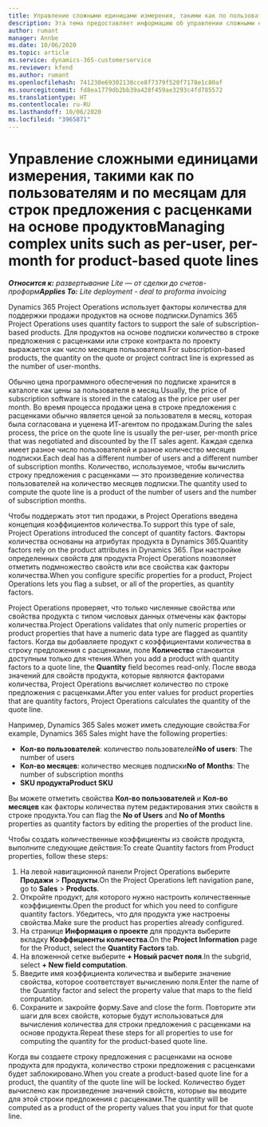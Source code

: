 ```yaml
---
title: Управление сложными единицами измерения, такими как по пользователям и по месяцам для строк предложения с расценками на основе продуктов
description: Эта тема предоставляет информацию об управлении сложными единицами измерения для строк предложения с расценками на основе продукта.
author: rumant
manager: Annbe
ms.date: 10/06/2020
ms.topic: article
ms.service: dynamics-365-customerservice
ms.reviewer: kfend
ms.author: rumant
ms.openlocfilehash: 741230e69302138cce8f7379f520f7178e1c80af
ms.sourcegitcommit: fd8ea1779db2bb39a428f459ae3293c4fd785572
ms.translationtype: HT
ms.contentlocale: ru-RU
ms.lasthandoff: 10/06/2020
ms.locfileid: "3965871"
---
```

# <a name="managing-complex-units-such-as-per-user-per-month-for-product-based-quote-lines"></a><span data-ttu-id="b0e32-103">Управление сложными единицами измерения, такими как по пользователям и по месяцам для строк предложения с расценками на основе продуктов</span><span class="sxs-lookup"><span data-stu-id="b0e32-103">Managing complex units such as per-user, per-month for product-based quote lines</span></span>

<span data-ttu-id="b0e32-104">_**Относится к:** развертывание Lite — от сделки до счетов-проформ_</span><span class="sxs-lookup"><span data-stu-id="b0e32-104">_**Applies To:** Lite deployment - deal to proforma invoicing_</span></span>

<span data-ttu-id="b0e32-105">Dynamics 365 Project Operations использует факторы количества для поддержки продажи продуктов на основе подписки.</span><span class="sxs-lookup"><span data-stu-id="b0e32-105">Dynamics 365 Project Operations uses quantity factors to support the sale of subscription-based products.</span></span> <span data-ttu-id="b0e32-106">Для продуктов на основе подписки количество в строке предложения с расценками или строке контракта по проекту выражается как число месяцев пользователя.</span><span class="sxs-lookup"><span data-stu-id="b0e32-106">For subscription-based products, the quantity on the quote or project contract line is expressed as the number of user-months.</span></span>

<span data-ttu-id="b0e32-107">Обычно цена программного обеспечения по подписке хранится в каталоге как цены за пользователя в месяц.</span><span class="sxs-lookup"><span data-stu-id="b0e32-107">Usually, the price of subscription software is stored in the catalog as the price per user per month.</span></span> <span data-ttu-id="b0e32-108">Во время процесса продажи цена в строке предложения с расценками обычно является ценой за пользователя в месяц, которая была согласована и уценена ИТ-агентом по продажам.</span><span class="sxs-lookup"><span data-stu-id="b0e32-108">During the sales process, the price on the quote line is usually the per-user, per-month price that was negotiated and discounted by the IT sales agent.</span></span> <span data-ttu-id="b0e32-109">Каждая сделка имеет разное число пользователей и разное количество месяцев подписки.</span><span class="sxs-lookup"><span data-stu-id="b0e32-109">Each deal has a different number of users and a different number of subscription months.</span></span> <span data-ttu-id="b0e32-110">Количество, используемое, чтобы вычислить строку предложения с расценками — это произведение количества пользователей на количество месяцев подписки.</span><span class="sxs-lookup"><span data-stu-id="b0e32-110">The quantity used to compute the quote line is a product of the number of users and the number of subscription months.</span></span>

<span data-ttu-id="b0e32-111">Чтобы поддержать этот тип продажи, в Project Operations введена концепция коэффициентов количества.</span><span class="sxs-lookup"><span data-stu-id="b0e32-111">To support this type of sale, Project Operations introduced the concept of quantity factors.</span></span> <span data-ttu-id="b0e32-112">Факторы количества основаны на атрибутах продукта в Dynamics 365.</span><span class="sxs-lookup"><span data-stu-id="b0e32-112">Quantity factors rely on the product attributes in Dynamics 365.</span></span> <span data-ttu-id="b0e32-113">При настройке определенных свойств для продукта Project Operations позволяет отметить подмножество свойств или все свойства как факторы количества.</span><span class="sxs-lookup"><span data-stu-id="b0e32-113">When you configure specific properties for a product, Project Operations lets you flag a subset, or all of the properties, as quantity factors.</span></span>

<span data-ttu-id="b0e32-114">Project Operations проверяет, что только численные свойства или свойства продукта с типом числовых данных отмечены как факторы количества.</span><span class="sxs-lookup"><span data-stu-id="b0e32-114">Project Operations validates that only numeric properties or product properties that have a numeric data type are flagged as quantity factors.</span></span> <span data-ttu-id="b0e32-115">Когда вы добавляете продукт с коэффициентами количества в строку предложения с расценками, поле **Количество** становится доступным только для чтения.</span><span class="sxs-lookup"><span data-stu-id="b0e32-115">When you add a product with quantity factors to a quote line, the **Quantity** field becomes read-only.</span></span> <span data-ttu-id="b0e32-116">После ввода значений для свойств продукта, которые являются факторами количества, Project Operations вычисляет количество по строке предложения с расценками.</span><span class="sxs-lookup"><span data-stu-id="b0e32-116">After you enter values for product properties that are quantity factors, Project Operations calculates the quantity of the quote line.</span></span>

<span data-ttu-id="b0e32-117">Например, Dynamics 365 Sales может иметь следующие свойства:</span><span class="sxs-lookup"><span data-stu-id="b0e32-117">For example, Dynamics 365 Sales might have the following properties:</span></span>

- <span data-ttu-id="b0e32-118">**Кол-во пользователей**: количество пользователей</span><span class="sxs-lookup"><span data-stu-id="b0e32-118">**No of users**: The number of users</span></span>
- <span data-ttu-id="b0e32-119">**Кол-во месяцев**: количество месяцев подписки</span><span class="sxs-lookup"><span data-stu-id="b0e32-119">**No of Months**: The number of subscription months</span></span>
- <span data-ttu-id="b0e32-120">**SKU продукта**</span><span class="sxs-lookup"><span data-stu-id="b0e32-120">**Product SKU**</span></span>

<span data-ttu-id="b0e32-121">Вы можете отметить свойства **Кол-во пользователей** и **Кол-во месяцев** как факторы количества путем редактирования этих свойств в строке продукта.</span><span class="sxs-lookup"><span data-stu-id="b0e32-121">You can flag the **No of Users** and **No of Months** properties as quantity factors by editing the properties of the product line.</span></span>

<span data-ttu-id="b0e32-122">Чтобы создать количественные коэффициенты из свойств продукта, выполните следующие действия:</span><span class="sxs-lookup"><span data-stu-id="b0e32-122">To create Quantity factors from Product properties, follow these steps:</span></span>

1. <span data-ttu-id="b0e32-123">На левой навигационной панели Project Operations выберите **Продажи** > **Продукты**.</span><span class="sxs-lookup"><span data-stu-id="b0e32-123">On the Project Operations left navigation pane, go to **Sales** > **Products**.</span></span>
2. <span data-ttu-id="b0e32-124">Откройте продукт, для которого нужно настроить количественные коэффициенты.</span><span class="sxs-lookup"><span data-stu-id="b0e32-124">Open the product for which you need to configure quantity factors.</span></span> <span data-ttu-id="b0e32-125">Убедитесь, что для продукта уже настроены свойства.</span><span class="sxs-lookup"><span data-stu-id="b0e32-125">Make sure the product has properties already configured.</span></span>
3. <span data-ttu-id="b0e32-126">На странице **Информация о проекте** для продукта выберите вкладку **Коэффициенты количества**.</span><span class="sxs-lookup"><span data-stu-id="b0e32-126">On the **Project Information** page for the Product, select the **Quantity Factors** tab.</span></span>
4. <span data-ttu-id="b0e32-127">На вложенной сетке выберите **+ Новый расчет поля**.</span><span class="sxs-lookup"><span data-stu-id="b0e32-127">In the subgrid, select **+ New field computation**.</span></span>
5. <span data-ttu-id="b0e32-128">Введите имя коэффициента количества и выберите значение свойства, которое соответствует вычислению поля.</span><span class="sxs-lookup"><span data-stu-id="b0e32-128">Enter the name of the Quantity factor and select the property value that maps to the field computation.</span></span>
6. <span data-ttu-id="b0e32-129">Сохраните и закройте форму.</span><span class="sxs-lookup"><span data-stu-id="b0e32-129">Save and close the form.</span></span> <span data-ttu-id="b0e32-130">Повторите эти шаги для всех свойств, которые будут использоваться для вычисления количества для строки предложения с расценками на основе продукта.</span><span class="sxs-lookup"><span data-stu-id="b0e32-130">Repeat these steps for all properties to use for computing the quantity for the product-based quote line.</span></span>

<span data-ttu-id="b0e32-131">Когда вы создаете строку предложения с расценками на основе продукта для продукта, количество строки предложения с расценками будет заблокировано.</span><span class="sxs-lookup"><span data-stu-id="b0e32-131">When you create a product-based quote line for a product, the quantity of the quote line will be locked.</span></span> <span data-ttu-id="b0e32-132">Количество будет вычислено как произведение значений свойств, которые вы вводите для этой строки предложения с расценками.</span><span class="sxs-lookup"><span data-stu-id="b0e32-132">The quantity will be computed as a product of the property values that you input for that quote line.</span></span>
